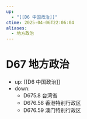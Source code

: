 ```yaml
---
up:
  - "[[D6 中国政治]]"
ctime: 2025-04-06T22:06:04
aliases:
  - 地方政治
---
```


# D67 地方政治

- up: [[D6 中国政治]]
- down:	
	- D675.8 台湾省
	- D676.58 香港特别行政区
	- D676.59 澳门特别行政区
	
